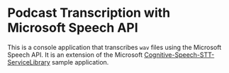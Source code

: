 # Podcast Transcription with Microsoft Speech API

This is a console application that transcribes `wav` files using the Microsoft Speech API. It is an extension of the Microsoft [Cognitive-Speech-STT-ServiceLibrary](https://github.com/Azure-Samples/Cognitive-Speech-STT-ServiceLibrary) sample application.